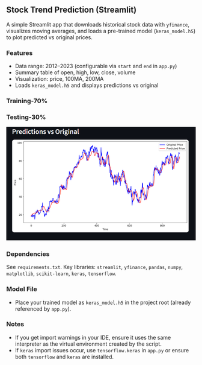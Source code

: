 ## Stock Trend Prediction (Streamlit)

A simple Streamlit app that downloads historical stock data with `yfinance`, visualizes moving averages, and loads a pre-trained model (`keras_model.h5`) to plot predicted vs original prices.

### Features
- Data range: 2012–2023 (configurable via `start` and `end` in `app.py`)
- Summary table of open, high, low, close, volume
- Visualization: price, 100MA, 200MA
- Loads `keras_model.h5` and displays predictions vs original

### Training-70%
### Testing-30%


![image alt](https://github.com/Thrishal1105/Stock-Prediction/blob/1fd6189d7ab00bacde199f0015814f9cbb612f6a/Screenshot%202025-08-27%20145358.png)



### Dependencies
See `requirements.txt`. Key libraries: `streamlit`, `yfinance`, `pandas`, `numpy`, `matplotlib`, `scikit-learn`, `keras`, `tensorflow`.

### Model File
- Place your trained model as `keras_model.h5` in the project root (already referenced by `app.py`).




### Notes
- If you get import warnings in your IDE, ensure it uses the same interpreter as the virtual environment created by the script.
- If `keras` import issues occur, use `tensorflow.keras` in `app.py` or ensure both `tensorflow` and `keras` are installed.


